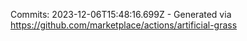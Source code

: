 Commits: 2023-12-06T15:48:16.699Z - Generated via https://github.com/marketplace/actions/artificial-grass
<br>
